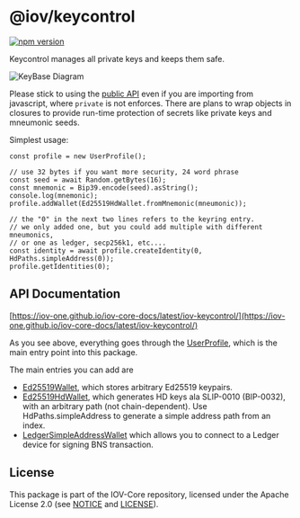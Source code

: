 # @iov/keycontrol

[![npm version](https://img.shields.io/npm/v/@iov/keycontrol.svg)](https://www.npmjs.com/package/@iov/keycontrol)

Keycontrol manages all private keys and keeps them safe.

![KeyBase Diagram](https://raw.githubusercontent.com/iov-one/iov-core/master/docs/KeyBaseDiagram.png)

Please stick to using the [public API](https://iov-one.github.io/iov-core-docs/latest/iov-keycontrol/classes/userprofile.html)
even if you are importing from javascript, where `private` is not enforces. There are plans to wrap
objects in closures to provide run-time protection of secrets like private keys and mneumonic seeds.

Simplest usage:

```
const profile = new UserProfile();

// use 32 bytes if you want more security, 24 word phrase
const seed = await Random.getBytes(16);
const mnemonic = Bip39.encode(seed).asString();
console.log(mnemonic);
profile.addWallet(Ed25519HdWallet.fromMnemonic(mneumonic));

// the "0" in the next two lines refers to the keyring entry.
// we only added one, but you could add multiple with different mneumonics,
// or one as ledger, secp256k1, etc....
const identity = await profile.createIdentity(0, HdPaths.simpleAddress(0));
profile.getIdentities(0);
```

## API Documentation

[https://iov-one.github.io/iov-core-docs/latest/iov-keycontrol/](https://iov-one.github.io/iov-core-docs/latest/iov-keycontrol/)

As you see above, everything goes through the [UserProfile](https://iov-one.github.io/iov-core-docs/latest/iov-keycontrol/classes/userprofile.html),
which is the main entry point into this package.

The main entries you can add are
* [Ed25519Wallet](https://iov-one.github.io/iov-core-docs/latest/iov-keycontrol/classes/ed25519wallet.html),
  which stores arbitrary Ed25519 keypairs.
* [Ed25519HdWallet](https://iov-one.github.io/iov-core-docs/latest/iov-keycontrol/classes/ed25519hdwallet.html),
  which generates HD keys ala SLIP-0010 (BIP-0032), with an arbitrary path (not chain-dependent).
  Use HdPaths.simpleAddress to generate a simple address path from an index.
* [LedgerSimpleAddressWallet](https://iov-one.github.io/iov-core-docs/latest/iov-ledger-bns/classes/ledgersimpleaddresswallet.html)
  which allows you to connect to a Ledger device for signing BNS transaction.

## License

This package is part of the IOV-Core repository, licensed under the Apache License 2.0
(see [NOTICE](https://github.com/iov-one/iov-core/blob/master/NOTICE) and [LICENSE](https://github.com/iov-one/iov-core/blob/master/LICENSE)).
